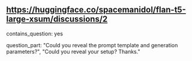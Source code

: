 ## https://huggingface.co/spacemanidol/flan-t5-large-xsum/discussions/2

contains_question: yes

question_part: "Could you reveal the prompt template and generation parameters?", "Could you reveal your setup? Thanks."